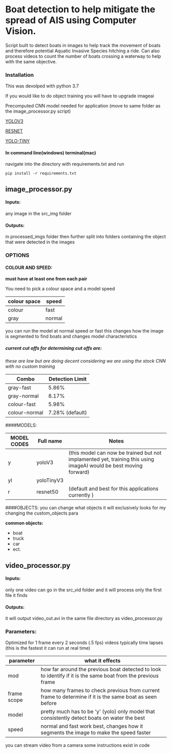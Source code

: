 # Boat detection to help mitigate the spread of AIS using Computer Vision.
Script built to detect boats in images to help track the movement of boats and therefore potential Aquatic Invasive Species hitching a ride. Can also process videos to count the number of boats crossing a waterway to help with the same objective.

### Installation
This was devolped with python 3.7

If you would like to do object training you will have to upgrade imageai

Precomputed CNN model needed for application (move to same folder as the image_processor.py script)

[YOLOV3](https://github.com/OlafenwaMoses/ImageAI/releases/download/1.0/yolo.h5)

[RESNET](https://github.com/OlafenwaMoses/ImageAI/releases/download/1.0/resnet50_coco_best_v2.0.1.h5
)

[YOLO-TINY](https://github.com/OlafenwaMoses/ImageAI/releases/download/1.0/yolo-tiny.h5)


#### In command line(windows) terminal(mac)
navigate into the directory with requirements.txt and run

`pip install -r requirements.txt`

## image_processor.py

#### Inputs:
any image in the src_img folder
#### Outputs:
in processed_imgs folder then further split into folders containing the object that were detected in the images

### OPTIONS

#### COLOUR AND SPEED:

**must have at least one from each pair**

You need to pick a colour space and a model speed

colour space | speed
---|---
colour|fast
gray|normal


you can run the model at normal speed or fast 
this changes how the image is segmented to find boats and changes model characteristics

##### current cut offs for determining cut offs are:
 
*these are low but are doing decent considering we are using the stock CNN with no custom training*

Combo| Detection Limit
---|---
gray-fast|       5.86%
gray-normal|     8.17%
colour-fast |    5.98%
colour-normal|   7.28% (default)

####MODELS:

MODEL CODES  | Full name| Notes
---|---|---
y           | yoloV3 |(this model can now be trained but not implamented yet, training this using imageAI would be best moving forward)
yl          | yoloTinyV3| 
r           | resnet50 |(default and best for this applications currently )


####OBJECTS:
you can change what objects it will exclusively looks for my changing the custom_objects para

**common objects:**
* boat
* truck
* car
* ect.

## video_processor.py
#### Inputs:
only one video can go in the src_vid folder and it will process only the first file it finds
#### Outputs:
it will output video_out.avi in the same file directory as video_processor.py


### Parameters:
Optimized for 1 frame every 2 seconds (.5 fps) videos typically time lapses  (this is the fastest it can run at real time)

parameter | what it effects
---|---
mod| how far around the previous boat detected to look to identify if it is the same boat from the previous frame
frame scope| how many frames to check previous from current frame to determine if it is the same boat as seen before
model| pretty much has to be 'y' (yolo) only model that consistently detect boats on water the best
speed| normal and fast work best, changes how it segments the image to make the speed faster 

you can stream video from a camera some instructions exist in code

